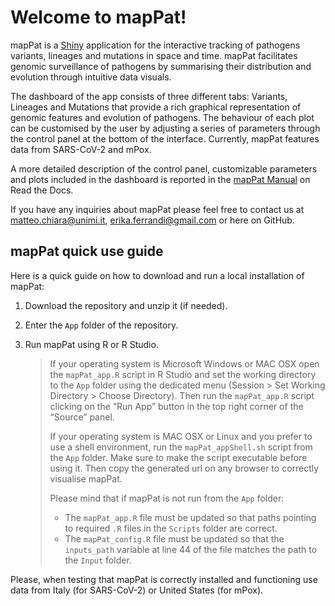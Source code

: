 # Welcome to mapPat!

mapPat is a [Shiny](https://shiny.rstudio.com/) application for the interactive tracking of pathogens variants, lineages and mutations in space and time. mapPat facilitates genomic surveillance of pathogens by summarising their distribution and evolution through intuitive data visuals.

The dashboard of the app consists of three different tabs: Variants, Lineages and Mutations that provide a rich graphical representation of genomic features and evolution of pathogens. The behaviour of each plot can be customised by the user by adjusting a series of parameters through the control panel at the bottom of the interface. 
Currently, mapPat features data from SARS-CoV-2 and mPox.

A more detailed description of the control panel, customizable parameters and plots included in the dashboard is reported in the [mapPat Manual](https://mappat.readthedocs.io/en/latest/) on Read the Docs.

If you have any inquiries about mapPat please feel free to contact us at matteo.chiara@unimi.it, erika.ferrandi@gmail.com or here on GitHub.

## mapPat quick use guide

Here is a quick guide on how to download and run a local installation of mapPat:

1. Download the repository and unzip it (if needed).
2. Enter the `App` folder of the repository.
3. Run mapPat using R or R Studio.

   >If your operating system is Microsoft Windows or MAC OSX open the `mapPat_app.R` script in R Studio and set the working directory to the `App` folder using the dedicated menu (Session > Set Working Directory > Choose Directory). Then run the `mapPat_app.R` script clicking on the “Run App” button in the top right corner of the “Source” panel.
   >
   >If your operating system is MAC OSX or Linux and you prefer to use a shell environment, run the `mapPat_appShell.sh` script from the `App` folder. Make sure to make the script executable before using it. Then copy the generated url on any browser to correctly visualise mapPat.
   >
   >Please mind that if mapPat is not run from the `App` folder:
   >  - The `mapPat_app.R` file must be updated so that paths pointing to required `.R` files in the `Scripts` folder are correct.
   >  - The `mapPat_config.R` file must be updated so that the `inputs_path` variable at line 44 of the file matches the path to the `Input` folder.

Please, when testing that mapPat is correctly installed and functioning use data from Italy (for SARS-CoV-2) or United States (for mPox).
